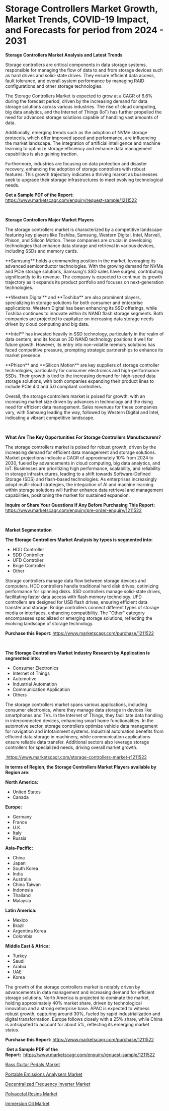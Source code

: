 <p><h1>Storage Controllers Market Growth, Market Trends, COVID-19 Impact, and Forecasts for period from 2024 - 2031</h1></p><p><strong>Storage Controllers Market Analysis and Latest Trends</strong></p>
<p><p>Storage controllers are critical components in data storage systems, responsible for managing the flow of data to and from storage devices such as hard drives and solid-state drives. They ensure efficient data access, fault tolerance, and overall system performance by managing RAID configurations and other storage technologies.</p><p>The Storage Controllers Market is expected to grow at a CAGR of 6.6% during the forecast period, driven by the increasing demand for data storage solutions across various industries. The rise of cloud computing, big data analytics, and the Internet of Things (IoT) has further propelled the need for advanced storage solutions capable of handling vast amounts of data. </p><p>Additionally, emerging trends such as the adoption of NVMe storage protocols, which offer improved speed and performance, are influencing the market landscape. The integration of artificial intelligence and machine learning to optimize storage efficiency and enhance data management capabilities is also gaining traction. </p><p>Furthermore, industries are focusing on data protection and disaster recovery, enhancing the adoption of storage controllers with robust features. This growth trajectory indicates a thriving market as businesses seek to upgrade their storage infrastructures to meet evolving technological needs.</p></p>
<p><strong>Get a Sample PDF of the Report:&nbsp;</strong> <a href="https://www.marketscagr.com/enquiry/request-sample/1211522?utm_campaign=1167&utm_medium=2&utm_source=Github&utm_content=ia&utm_term=05102024&utm_id=storage-controllers">https://www.marketscagr.com/enquiry/request-sample/1211522</a></p>
<p>&nbsp;</p>
<p><strong>Storage Controllers Major Market Players</strong></p>
<p><p>The storage controllers market is characterized by a competitive landscape featuring key players like Toshiba, Samsung, Western Digital, Intel, Marvell, Phison, and Silicon Motion. These companies are crucial in developing technologies that enhance data storage and retrieval in various devices, including SSDs and memory cards.</p><p>**Samsung** holds a commanding position in the market, leveraging its advanced semiconductor technologies. With the growing demand for NVMe and PCIe storage solutions, Samsung's SSD sales have surged, contributing significantly to its revenue. The company is expected to continue its growth trajectory as it expands its product portfolio and focuses on next-generation technologies.</p><p>**Western Digital** and **Toshiba** are also prominent players, specializing in storage solutions for both consumer and enterprise applications. Western Digital has been enhancing its SSD offerings, while Toshiba continues to innovate within its NAND flash storage segments. Both companies are projected to capitalize on increasing data storage needs driven by cloud computing and big data.</p><p>**Intel** has invested heavily in SSD technology, particularly in the realm of data centers, and its focus on 3D NAND technology positions it well for future growth. However, its entry into non-volatile memory solutions has faced competitive pressure, prompting strategic partnerships to enhance its market presence.</p><p>**Phison** and **Silicon Motion** are key suppliers of storage controller technologies, particularly for consumer electronics and high-performance SSDs. Their growth is tied to the increasing demand for high-speed data storage solutions, with both companies expanding their product lines to include PCIe 4.0 and 5.0 compliant controllers.</p><p>Overall, the storage controllers market is poised for growth, with an increasing market size driven by advances in technology and the rising need for efficient data management. Sales revenues for these companies vary, with Samsung leading the way, followed by Western Digital and Intel, indicating a vibrant competitive landscape.</p></p>
<p>&nbsp;</p>
<p><strong>What Are The Key Opportunities For Storage Controllers Manufacturers?</strong></p>
<p><p>The storage controllers market is poised for robust growth, driven by the increasing demand for efficient data management and storage solutions. Market projections indicate a CAGR of approximately 10% from 2024 to 2030, fueled by advancements in cloud computing, big data analytics, and IoT. Businesses are prioritizing high performance, scalability, and reliability in storage infrastructures, leading to a shift towards Software-Defined Storage (SDS) and flash-based technologies. As enterprises increasingly adopt multi-cloud strategies, the integration of AI and machine learning within storage solutions will further enhance data retrieval and management capabilities, positioning the market for sustained expansion.</p></p>
<p><strong>Inquire or Share Your Questions If Any Before Purchasing This Report:</strong> <a href="https://www.marketscagr.com/enquiry/pre-order-enquiry/1211522?utm_campaign=1167&utm_medium=2&utm_source=Github&utm_content=ia&utm_term=05102024&utm_id=storage-controllers">https://www.marketscagr.com/enquiry/pre-order-enquiry/1211522</a></p>
<p>&nbsp;</p>
<p><strong>Market Segmentation</strong></p>
<p><strong>The Storage Controllers Market Analysis by types is segmented into:</strong></p>
<p><ul><li>HDD Controller</li><li>SDD Controller</li><li>UFD Controller</li><li>Brige Controller</li><li>Other</li></ul></p>
<p><p>Storage controllers manage data flow between storage devices and computers. HDD controllers handle traditional hard disk drives, optimizing performance for spinning disks. SSD controllers manage solid-state drives, facilitating faster data access with flash memory technology. UFD controllers are designed for USB flash drives, ensuring efficient data transfer and storage. Bridge controllers connect different types of storage media or interfaces, enhancing compatibility. The "Other" category encompasses specialized or emerging storage solutions, reflecting the evolving landscape of storage technology.</p></p>
<p><strong>Purchase this Report:&nbsp;</strong><a href="https://www.marketscagr.com/purchase/1211522?utm_campaign=1167&utm_medium=2&utm_source=Github&utm_content=ia&utm_term=05102024&utm_id=storage-controllers">https://www.marketscagr.com/purchase/1211522</a></p>
<p>&nbsp;</p>
<p><strong>The Storage Controllers Market Industry Research by Application is segmented into:</strong></p>
<p><ul><li>Consumer Electronics</li><li>Internet of Things</li><li>Automotive</li><li>Industrial Automation</li><li>Communication Application</li><li>Others</li></ul></p>
<p><p>The storage controllers market spans various applications, including consumer electronics, where they manage data storage in devices like smartphones and TVs. In the Internet of Things, they facilitate data handling in interconnected devices, enhancing smart home functionalities. In the automotive sector, storage controllers optimize vehicle data management for navigation and infotainment systems. Industrial automation benefits from efficient data storage in machinery, while communication applications ensure reliable data transfer. Additional sectors also leverage storage controllers for specialized needs, driving overall market growth.</p></p>
<p><a href="https://www.marketscagr.com/storage-controllers-market-r1211522?utm_campaign=1167&utm_medium=2&utm_source=Github&utm_content=ia&utm_term=05102024&utm_id=storage-controllers">&nbsp;https://www.marketscagr.com/storage-controllers-market-r1211522</a></p>
<p><strong>In terms of Region, the Storage Controllers Market Players available by Region are:</strong></p>
<p>
    <p> <strong> North America: </strong>
        <ul>
            <li>United States</li>
            <li>Canada</li>
        </ul>
        </p> 
    <p> <strong> Europe: </strong>
        <ul>
            <li>Germany</li>
            <li>France</li>
            <li>U.K.</li>
            <li>Italy</li>
            <li>Russia</li>
        </ul>
        </p> 
    <p> <strong> Asia-Pacific: </strong>
        <ul>
            <li>China</li>
            <li>Japan</li>
            <li>South Korea</li>
            <li>India</li>
            <li>Australia</li>
            <li>China Taiwan</li>
            <li>Indonesia</li>
            <li>Thailand</li>
            <li>Malaysia</li>
        </ul>
        </p> 
    <p> <strong> Latin America: </strong>
        <ul>
            <li>Mexico</li>
            <li>Brazil</li>
            <li>Argentina Korea</li>
            <li>Colombia</li>
        </ul>
        </p> 
    <p> <strong> Middle East & Africa: </strong>
        <ul>
            <li>Turkey</li>
            <li>Saudi</li>
            <li>Arabia</li>
            <li>UAE</li>
            <li>Korea</li>
        </ul>
    </p>
    </p>
<p><p>The growth of the storage controllers market is notably driven by advancements in data management and increasing demand for efficient storage solutions. North America is projected to dominate the market, holding approximately 40% market share, driven by technological innovation and a strong enterprise base. APAC is expected to witness robust growth, capturing around 30%, fueled by rapid industrialization and digital transformation. Europe follows closely with a 25% share, while China is anticipated to account for about 5%, reflecting its emerging market status.</p></p>
<p><strong>Purchase this Report: </strong><a href="https://www.marketscagr.com/purchase/1211522?utm_campaign=1167&utm_medium=2&utm_source=Github&utm_content=ia&utm_term=05102024&utm_id=storage-controllers">https://www.marketscagr.com/purchase/1211522</a></p>
<p>&nbsp;<strong>Get a Sample PDF of the Report:&nbsp;&nbsp;</strong><a href="https://www.marketscagr.com/enquiry/request-sample/1211522?utm_campaign=1167&utm_medium=2&utm_source=Github&utm_content=ia&utm_term=05102024&utm_id=storage-controllers">https://www.marketscagr.com/enquiry/request-sample/1211522</a></p>
<p><strong></strong></p>
<p><p><a href="https://github.com/guneycigdem35/Market-Research-Report-List-5/blob/main/bass-guitar-pedals-market.md?utm_campaign=1167&utm_medium=2&utm_source=Github&utm_content=ia&utm_term=05102024&utm_id=storage-controllers">Bass Guitar Pedals Market</a></p><p><a href="https://issuu.com/reportprime-2/docs/portable-emissions-analysers-market_711690800ee6d3?utm_campaign=1167&utm_medium=2&utm_source=Github&utm_content=ia&utm_term=05102024&utm_id=storage-controllers">Portable Emissions Analysers Market</a></p><p><a href="https://issuu.com/reportprime-2/docs/decentralized-frequency-inverter-ma_899aa7406be5d0?utm_campaign=1167&utm_medium=2&utm_source=Github&utm_content=ia&utm_term=05102024&utm_id=storage-controllers">Decentralized Frequency Inverter Market</a></p><p><a href="https://www.linkedin.com/pulse/global-polyacetal-resins-market-trends-analysis-future-growth-x8qfc?utm_campaign=1167&utm_medium=2&utm_source=Github&utm_content=ia&utm_term=05102024&utm_id=storage-controllers">Polyacetal Resins Market</a></p><p><a href="https://www.linkedin.com/pulse/immersion-oil-market-revolution-size-share-emerging-trends-2024-ymv4c?utm_campaign=1167&utm_medium=2&utm_source=Github&utm_content=ia&utm_term=05102024&utm_id=storage-controllers">Immersion Oil Market</a></p></p>